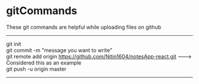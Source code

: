 # gitCommands                                                                                                                                                                       
These git commands are helpful while uploading files on github                                                                              
___________________________________________________________________________________________________________ 
git init  
git commit -m "message you want to write"              
git remote add origin https://github.com/Nitin1604/notesApp-react.git ---> Considered this as an example  
git push -u origin master    
____________________________________________________________________________________________________________
